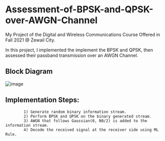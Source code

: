 # Assessment-of-BPSK-and-QPSK-over-AWGN-Channel

My Project of the Digital and Wireless Communications Course Offered in Fall 2021 @ Zewail City.

In this project, I implemented the implement the BPSK and QPSK, then assessed their passband transmission over an AWGN Channel.


## Block Diagram <a name="Block Diagram"></a>
![image](https://user-images.githubusercontent.com/58476343/220180241-7086595f-00e0-4750-891e-b5488e75de56.png)

## Implementation Steps:

            1) Generate random binary information stream.
            2) Perform BPSK and QPSK on the binary generated stream.
            3) AWGN that follows Gaussian(0, N0/2) is added to the information stream.
            4) Decode the received signal at the receiver side using ML Rule.
          
